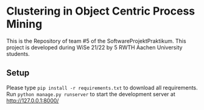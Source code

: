 # Clustering in Object Centric Process Mining
This is the Repository of team #5 of the SoftwareProjektPraktikum. 
This project is developed during WiSe 21/22 by 5 RWTH Aachen University students.

## Setup
Please type ```pip install -r requirements.txt``` to download all requirements.
Run ```python manage.py runserver``` to start the development server at http://127.0.0.1:8000/
